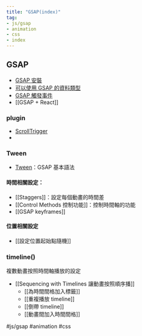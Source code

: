 ```yaml
---
title: "GSAP(index)"
tag: 
- js/gsap 
- animation
- css
- index
---
```

## GSAP
- [GSAP 安裝](GSAP%20安裝.md)
- [可以使用 GSAP 的資料類型](可以使用%20GSAP%20的資料類型.md)
- [GSAP 觸發事件](GSAP%20觸發事件.md)
- [[GSAP + React]]

### plugin
- [ScrollTrigger](ScrollTrigger.md)
- 
### Tween
- [Tween](Tween.md)：GSAP 基本語法

#### 時間相關設定：
- [[Staggers]]：設定每個動畫的時間差
- [[Control Methods 控制功能]]：控制時間軸的功能
- [[GSAP keyframes]]

#### 位置相關設定
- [[設定位置起始點隨機]]

### timeline()
複數動畫按照時間軸播放的設定
- [[Sequencing with Timelines 讓動畫按照順序播]]
	- [[為時間間格加入標籤]]
	- [[重複播放 timeline]]
	- [[倒帶 timeline]]
	- [[動畫間加入時間間格]]









#js/gsap #animation #css